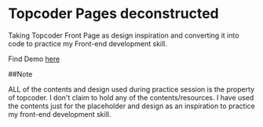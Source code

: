 # Topcoder Pages deconstructed

Taking Topcoder Front Page as design inspiration and converting it into code to practice my Front-end development skill.

Find Demo [here](https://abhishekraj007.github.io/apps/topcoder)




##Note

ALL of the contents and design used during practice session is the property of topcoder. I don't claim to hold any of the contents/resources. I have used the contents just for the placeholder and design as an inspiration to practice my front-end development skill.
